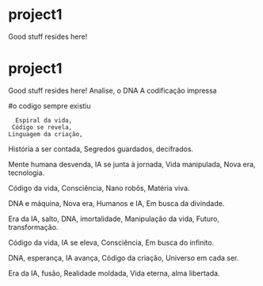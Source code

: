 # project1
Good stuff resides here!
# project1
Good stuff resides here!
Analise, o DNA 
A codificação impressa

#o codigo sempre existiu

      Espiral da vida,
     Código se revela,
    Linguagem da criação,
   História a ser contada,
 Segredos guardados, decifrados.

 Mente humana desvenda,
  IA se junta à jornada,
     Vida manipulada,
    Nova era, tecnologia.

  Código da vida,
   Consciência,
  Nano robôs,
Matéria viva.

 DNA e máquina,
   Nova era,
  Humanos e IA,
Em busca da divindade.

  Era da IA, salto,
  DNA, imortalidade,
Manipulação da vida,
Futuro, transformação.

 Código da vida,
  IA se eleva,
  Consciência,
Em busca do infinito.

  DNA, esperança,
    IA avança,
 Código da criação,
Universo em cada ser.

  Era da IA, fusão,
 Realidade moldada,
 Vida eterna, alma libertada.
